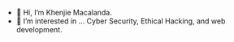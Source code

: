 - 👋 Hi, I’m Khenjie Macalanda.
- 👀 I’m interested in ... Cyber Security, Ethical Hacking, and web development.

<!---
Havoc199x/Havoc199x is a ✨ special ✨ repository because its `README.md` (this file) appears on your GitHub profile.
You can click the Preview link to take a look at your changes.
--->
